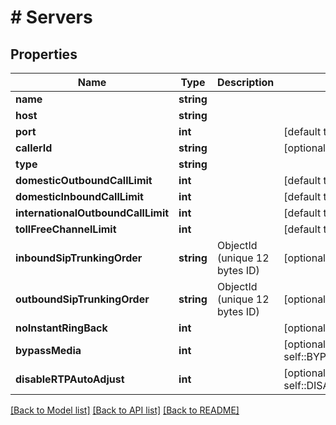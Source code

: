 # # Servers

## Properties

Name | Type | Description | Notes
------------ | ------------- | ------------- | -------------
**name** | **string** |  |
**host** | **string** |  |
**port** | **int** |  | [default to 5060]
**callerId** | **string** |  | [optional]
**type** | **string** |  |
**domesticOutboundCallLimit** | **int** |  | [default to 10]
**domesticInboundCallLimit** | **int** |  | [default to 10]
**internationalOutboundCallLimit** | **int** |  | [default to 10]
**tollFreeChannelLimit** | **int** |  | [default to 10]
**inboundSipTrunkingOrder** | **string** | ObjectId (unique 12 bytes ID) | [optional]
**outboundSipTrunkingOrder** | **string** | ObjectId (unique 12 bytes ID) | [optional]
**noInstantRingBack** | **int** |  | [optional]
**bypassMedia** | **int** |  | [optional] [default to self::BYPASS_MEDIA_0]
**disableRTPAutoAdjust** | **int** |  | [optional] [default to self::DISABLE_RTP_AUTO_ADJUST_0]

[[Back to Model list]](../../README.md#models) [[Back to API list]](../../README.md#endpoints) [[Back to README]](../../README.md)
